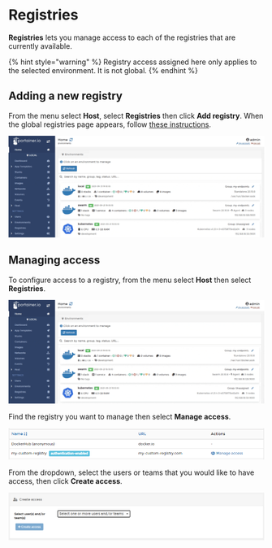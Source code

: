 # Registries

**Registries** lets you manage access to each of the registries that are currently available.

{% hint style="warning" %}
Registry access assigned here only applies to the selected environment. It is not global.
{% endhint %}

## Adding a new registry

From the menu select **Host**, select **Registries** then click **Add registry**. When the global registries page appears, follow [these instructions](../../../admin/registries/add/).

![](../../../.gitbook/assets/2.9-host-registries-1.gif)

## Managing access

To configure access to a registry, from the menu select **Host** then select **Registries**.

![](../../../.gitbook/assets/2.9-host-registries-2.gif)

Find the registry you want to manage then select **Manage access**.&#x20;

![](../../../.gitbook/assets/2.9-swarm-registries-3.png)

From the dropdown, select the users or teams that you would like to have access, then click **Create access**.

![](../../../.gitbook/assets/2.9-swarm-registries-4.png)
